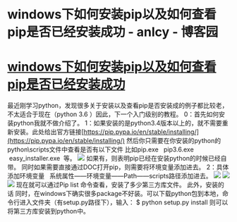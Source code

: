 
# windows下如何安装pip以及如何查看pip是否已经安装成功 - anlcy - 博客园






# [windows下如何安装pip以及如何查看pip是否已经安装成功](https://www.cnblogs.com/camilla/p/8023923.html)
最近刚学习python，发现很多关于安装以及查看pip是否安装成的例子都比较老，不太适合于现在（python 3.6 ）因此，下一个入门级别的教程。
0：首先如何安装python我就不做介绍了。
1：如果安装的是python3.4版本以上的，就不需要重新安装。此处给出官方链接[https://pip.pypa.io/en/stable/installing/](https://pip.pypa.io/en/stable/installing/)
然后你只需要在你安装的python的python\scripts文件中查看是否有以下文件 比如pip.exe   pip3.6.exe  easy_installer.exe  等。
![](https://images2015.cnblogs.com/blog/943825/201706/943825-20170628192450743-1131481285.png)
如果有，则表明pip已经在安装python的时候已经自带。
同时如果需要直接通过DOC打开pip，则需要将环境变量添加进去。
2：具体添加环境变量   系统属性——环境变量——Path——scripts路径添加进去。
![](https://images2015.cnblogs.com/blog/943825/201706/943825-20170628192718649-2106599980.png)
![](https://images2015.cnblogs.com/blog/943825/201706/943825-20170628192808805-805040520.png)
![](https://images2015.cnblogs.com/blog/943825/201706/943825-20170628192849727-851362981.png)
现在就可以通过Pip list 命令查看，安装了多少第三方库文件。
此外，安装的话
同时，在windows下确实很多package不好装。可以下载python包到本地，命令行进入文件夹（有setup.py路径下），输入：
$ python setup.py install
则可以将第三方库安装到python中。





